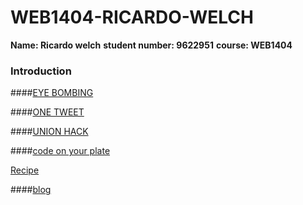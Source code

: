 # WEB1404-RICARDO-WELCH

**Name: Ricardo welch**
**student number: 9622951**
**course: WEB1404**


### Introduction




####[EYE BOMBING](https://github.com/TresFriends/EyeBombing)



####[ONE TWEET](https://github.com/Dirtyart1/one-tweet-research)



####[UNION HACK](https://github.com/Mhossain360/FLAG-3/blob/master/Presentation.md)



####[code on your plate](https://github.com/Dirtyart1/WEB14103-Ricardo-Welch)


[Recipe](https://thimbleprojects.org/dirtyart1/145118)


####[blog](http://fourthfloor.raveweb.net/rwelch/)

